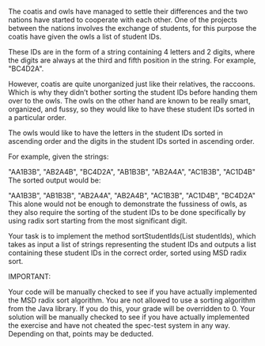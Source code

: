 The coatis and owls have managed to settle their differences and the two nations have started to cooperate with each other.
One of the projects between the nations involves the exchange of students, for this purpose the coatis have given the owls a list of student IDs.

These IDs are in the form of a string containing 4 letters and 2 digits, where the digits are always at the third and fifth position in the string. For example, "BC4D2A".

However, coatis are quite unorganized just like their relatives, the raccoons. Which is why they didn’t bother sorting the student IDs before handing them over to the owls.
The owls on the other hand are known to be really smart, organized, and fussy, so they would like to have these student IDs sorted in a particular order.

The owls would like to have the letters in the student IDs sorted in ascending order and the digits in the student IDs sorted in ascending order.

For example, given the strings:

"AA1B3B", "AB2A4B", "BC4D2A", "AB1B3B", "AB2A4A", "AC1B3B", "AC1D4B"
The sorted output would be:

"AA1B3B", "AB1B3B", "AB2A4A", "AB2A4B", "AC1B3B", "AC1D4B", "BC4D2A"
This alone would not be enough to demonstrate the fussiness of owls, as they also require the sorting of the student IDs to be done specifically by using radix sort starting from the most significant digit.

Your task is to implement the method sortStudentIds(List<String> studentIds), which takes as input a list of strings representing the student IDs and outputs a list containing these student IDs in the correct order, sorted using MSD radix sort.

IMPORTANT:

Your code will be manually checked to see if you have actually implemented the MSD radix sort algorithm.
You are not allowed to use a sorting algorithm from the Java library. If you do this, your grade will be overridden to 0.
Your solution will be manually checked to see if you have actually implemented the exercise and have not cheated the spec-test system in any way. Depending on that, points may be deducted.